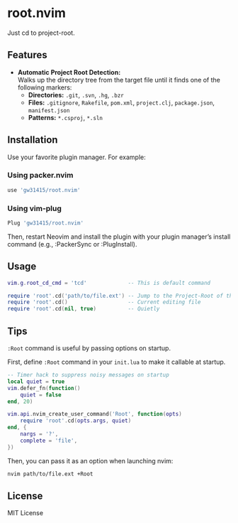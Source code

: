 # root.nvim

Just cd to project-root.

## Features

- **Automatic Project Root Detection:**  
  Walks up the directory tree from the target file until it finds one of the following markers:
  - **Directories:** `.git`, `.svn`, `.hg`, `.bzr`
  - **Files:** `.gitignore`, `Rakefile`, `pom.xml`, `project.clj`, `package.json`, `manifest.json`
  - **Patterns:** `*.csproj`, `*.sln`

## Installation

Use your favorite plugin manager. For example:

### Using packer.nvim

```lua
use 'gw31415/root.nvim'
```

### Using vim-plug

```lua
Plug 'gw31415/root.nvim'
```

Then, restart Neovim and install the plugin with your plugin manager’s install command (e.g., :PackerSync or :PlugInstall).

## Usage

```lua
vim.g.root_cd_cmd = 'tcd'             -- This is default command

require 'root'.cd('path/to/file.ext') -- Jump to the Project-Root of the file
require 'root'.cd()                   -- Current editing file
require 'root'.cd(nil, true)          -- Quietly
```

## Tips

`:Root` command is useful by passing options on startup.

First, define `:Root` command in your `init.lua` to make it callable at startup.

```lua
-- Timer hack to suppress noisy messages on startup
local quiet = true
vim.defer_fn(function()
	quiet = false
end, 20)

vim.api.nvim_create_user_command('Root', function(opts)
	require 'root'.cd(opts.args, quiet)
end, {
	nargs = '?',
	complete = 'file',
})

```

Then, you can pass it as an option when launching nvim:

```bash
nvim path/to/file.ext +Root
```

## License

MIT License
